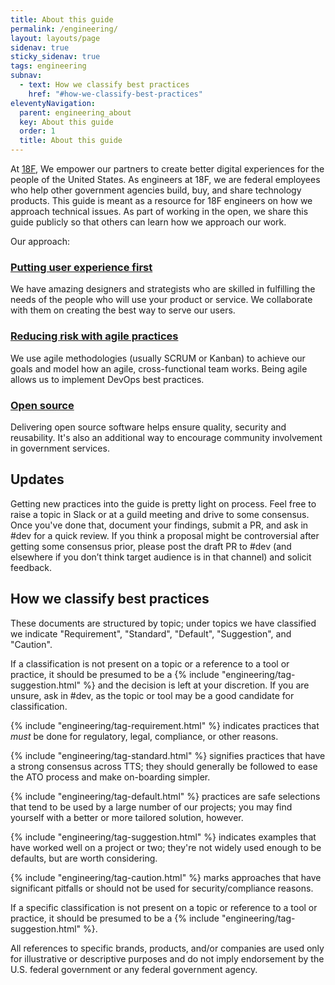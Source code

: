 ```yaml
---
title: About this guide
permalink: /engineering/
layout: layouts/page
sidenav: true
sticky_sidenav: true
tags: engineering
subnav:
  - text: How we classify best practices
    href: "#how-we-classify-best-practices"
eleventyNavigation:
  parent: engineering_about
  key: About this guide
  order: 1
  title: About this guide
---
```

At [18F](https://18f.gsa.gov/), We empower our partners to create better digital experiences for the people of the United States. As engineers at 18F, we are federal employees who help other government agencies build, buy, and share technology products. This guide is meant as a resource for 18F engineers on how we approach technical issues. As part of working in the open, we share this guide publicly so that others can learn how we approach our work. 

Our approach:
### [Putting user experience first](https://guides.18f.gov/ux-guide/)
We have amazing designers and strategists who are skilled in fulfilling the needs of the people who will use your product or service. We collaborate with them on creating the best way to serve our users.

### [Reducing risk with agile practices](https://guides.18f.gov/derisking/)
We use agile methodologies (usually SCRUM or Kanban) to achieve our goals and model how an agile, cross-functional team works. Being agile allows us to implement DevOps best practices. 

### [Open source](https://18f.gsa.gov/open-source-policy/)
Delivering open source software helps ensure quality, security and reusability. It's also an additional way to encourage community involvement in government services.

## Updates 

Getting new practices into the guide is pretty light on process. Feel free to raise a topic in Slack or at a guild meeting and drive to some consensus. Once you've done that, document your findings, submit a PR, and ask in #dev for a quick review. If you think a proposal might be controversial after getting some consensus prior, please post the draft PR to #dev (and elsewhere if you don’t think target audience is in that channel) and solicit feedback.

## How we classify best practices
These documents are structured by topic; under topics we have classified we indicate "Requirement", "Standard", "Default", "Suggestion", and "Caution".

If a classification is not present on a topic or a reference to a tool or practice, it should be presumed to be a {% include "engineering/tag-suggestion.html" %} and the decision is left at your discretion. If you are unsure, ask in #dev, as the topic or tool may be a good candidate for classification.

{% include "engineering/tag-requirement.html" %} indicates practices that _must_ be done for regulatory, legal, compliance, or other reasons.

{% include "engineering/tag-standard.html" %} signifies practices that have a strong consensus across TTS; they should generally be followed to ease the ATO process and make on-boarding simpler.

{% include "engineering/tag-default.html" %} practices are safe selections that tend to be used by a large number of our projects; you may find yourself with a better or more tailored solution, however.

{% include "engineering/tag-suggestion.html" %} indicates examples that have worked well on a project or two; they're not widely used enough to be defaults, but are worth considering.

{% include "engineering/tag-caution.html" %} marks approaches that have significant pitfalls or should not be used for security/compliance reasons.

If a specific classification is not present on a topic or reference to a tool or practice, it should be presumed to be a {% include "engineering/tag-suggestion.html" %}.

All references to specific brands, products, and/or companies are used only for illustrative or descriptive purposes and do not imply endorsement by the U.S. federal government or any federal government agency.
